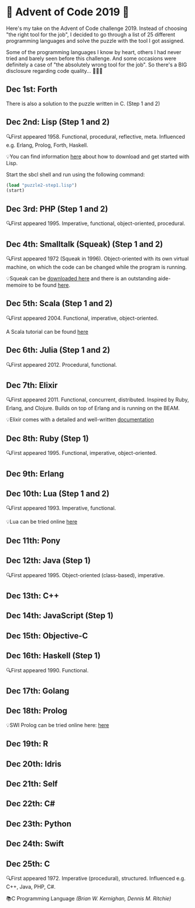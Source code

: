 # 🎄 Advent of Code 2019 🎄
Here's my take on the Advent of Code challenge 2019. Instead of choosing "the right tool for the job", I decided to go through a list of 25 different programming languages and solve the puzzle with the tool I got assigned.

Some of the programming languages I know by heart, others I had never tried and barely seen before this challenge. And some occasions were definitely a case of "the absolutely wrong tool for the job". So there's a BIG disclosure regarding code quality... 🙈🙈🙈

## Dec 1st: Forth


There is also a solution to the puzzle written in C. (Step 1 and 2)

## Dec 2nd: Lisp (Step 1 and 2)
🔍First appeared 1958. Functional, procedural, reflective, meta. Influenced e.g. Erlang, Prolog, Forth, Haskell.

💡You can find information [here](https://lisp-lang.org/learn/getting-started/) about how to download and get started with Lisp.

Start the sbcl shell and run using the following command:

```lisp
(load "puzzle2-step1.lisp")
(start)
```

## Dec 3rd: PHP (Step 1 and 2)
🔍First appeared 1995. Imperative, functional, object-oriented, procedural.

## Dec 4th: Smalltalk (Squeak) (Step 1 and 2)
🔍First appeared 1972 (Squeak in 1996). Object-oriented with its own virtual machine, on which the code can be changed while the program is running.

💡Squeak can be [downloaded here](https://squeak.org/) and there is an outstanding aide-memoire to be found [here](https://wiki.squeak.org/squeak/5699).

## Dec 5th: Scala (Step 1 and 2)
🔍First appeared 2004. Functional, imperative, object-oriented.

A Scala tutorial can be found [here](https://www.tutorialspoint.com/scala/index.htm)

## Dec 6th: Julia (Step 1 and 2)
🔍First appeared 2012. Procedural, functional.

## Dec 7th: Elixir
🔍First appeared 2011. Functional, concurrent, distributed. Inspired by Ruby, Erlang, and Clojure. Builds on top of Erlang and is running on the BEAM.

💡Elixir comes with a detailed and well-written [documentation](https://hexdocs.pm/elixir)

## Dec 8th: Ruby (Step 1)
🔍First appeared 1995. Functional, imperative, object-oriented.

## Dec 9th: Erlang

## Dec 10th: Lua (Step 1 and 2)
🔍First appeared 1993. Imperative, functional.

💡Lua can be tried online [here](https://www.lua.org/cgi-bin/demo)

## Dec 11th: Pony

## Dec 12th: Java (Step 1)
🔍First appeared 1995. Object-oriented (class-based), imperative.

## Dec 13th: C++

## Dec 14th: JavaScript (Step 1)

## Dec 15th: Objective-C

## Dec 16th: Haskell (Step 1)
🔍First appeared 1990. Functional.

## Dec 17th: Golang

## Dec 18th: Prolog
💡SWI Prolog can be tried online here: [here](https://swish.swi-prolog.org)

## Dec 19th: R

## Dec 20th: Idris 

## Dec 21th: Self 

## Dec 22th: C# 

## Dec 23th: Python 

## Dec 24th: Swift 

## Dec 25th: C
🔍First appeared 1972. Imperative (procedural), structured. Influenced e.g. C++, Java, PHP, C#.

📚C Programming Language *(Brian W. Kernighan, Dennis M. Ritchie)*
 